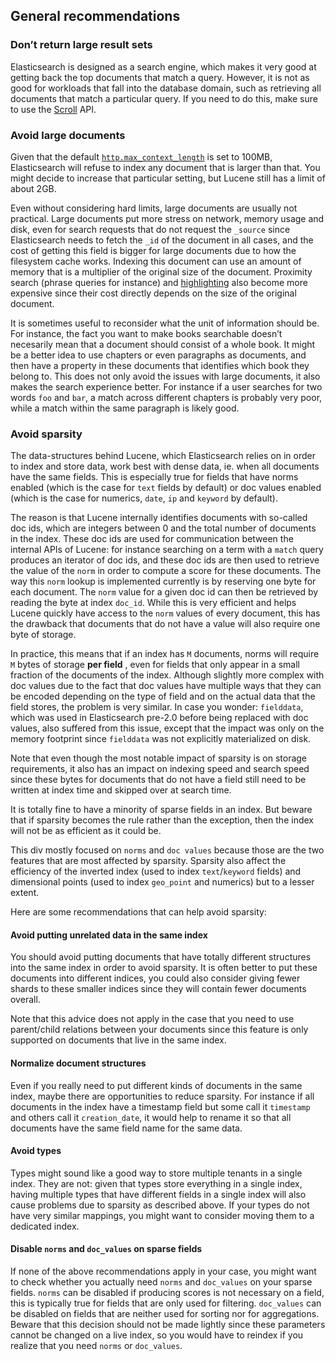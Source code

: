 ## General recommendations

### Don’t return large result sets

Elasticsearch is designed as a search engine, which makes it very good at getting back the top documents that match a query. However, it is not as good for workloads that fall into the database domain, such as retrieving all documents that match a particular query. If you need to do this, make sure to use the [Scroll](search-request-scroll.html) API.

### Avoid large documents

Given that the default [`http.max_context_length`](modules-http.html) is set to 100MB, Elasticsearch will refuse to index any document that is larger than that. You might decide to increase that particular setting, but Lucene still has a limit of about 2GB.

Even without considering hard limits, large documents are usually not practical. Large documents put more stress on network, memory usage and disk, even for search requests that do not request the `_source` since Elasticsearch needs to fetch the `_id` of the document in all cases, and the cost of getting this field is bigger for large documents due to how the filesystem cache works. Indexing this document can use an amount of memory that is a multiplier of the original size of the document. Proximity search (phrase queries for instance) and [highlighting](search-request-highlighting.html) also become more expensive since their cost directly depends on the size of the original document.

It is sometimes useful to reconsider what the unit of information should be. For instance, the fact you want to make books searchable doesn’t necesarily mean that a document should consist of a whole book. It might be a better idea to use chapters or even paragraphs as documents, and then have a property in these documents that identifies which book they belong to. This does not only avoid the issues with large documents, it also makes the search experience better. For instance if a user searches for two words `foo` and `bar`, a match across different chapters is probably very poor, while a match within the same paragraph is likely good.

### Avoid sparsity

The data-structures behind Lucene, which Elasticsearch relies on in order to index and store data, work best with dense data, ie. when all documents have the same fields. This is especially true for fields that have norms enabled (which is the case for `text` fields by default) or doc values enabled (which is the case for numerics, `date`, `ip` and `keyword` by default).

The reason is that Lucene internally identifies documents with so-called doc ids, which are integers between 0 and the total number of documents in the index. These doc ids are used for communication between the internal APIs of Lucene: for instance searching on a term with a `match` query produces an iterator of doc ids, and these doc ids are then used to retrieve the value of the `norm` in order to compute a score for these documents. The way this `norm` lookup is implemented currently is by reserving one byte for each document. The `norm` value for a given doc id can then be retrieved by reading the byte at index `doc_id`. While this is very efficient and helps Lucene quickly have access to the `norm` values of every document, this has the drawback that documents that do not have a value will also require one byte of storage.

In practice, this means that if an index has `M` documents, norms will require `M` bytes of storage **per field** , even for fields that only appear in a small fraction of the documents of the index. Although slightly more complex with doc values due to the fact that doc values have multiple ways that they can be encoded depending on the type of field and on the actual data that the field stores, the problem is very similar. In case you wonder: `fielddata`, which was used in Elasticsearch pre-2.0 before being replaced with doc values, also suffered from this issue, except that the impact was only on the memory footprint since `fielddata` was not explicitly materialized on disk.

Note that even though the most notable impact of sparsity is on storage requirements, it also has an impact on indexing speed and search speed since these bytes for documents that do not have a field still need to be written at index time and skipped over at search time.

It is totally fine to have a minority of sparse fields in an index. But beware that if sparsity becomes the rule rather than the exception, then the index will not be as efficient as it could be.

This div mostly focused on `norms` and `doc values` because those are the two features that are most affected by sparsity. Sparsity also affect the efficiency of the inverted index (used to index `text`/`keyword` fields) and dimensional points (used to index `geo_point` and numerics) but to a lesser extent.

Here are some recommendations that can help avoid sparsity:

#### Avoid putting unrelated data in the same index

You should avoid putting documents that have totally different structures into the same index in order to avoid sparsity. It is often better to put these documents into different indices, you could also consider giving fewer shards to these smaller indices since they will contain fewer documents overall.

Note that this advice does not apply in the case that you need to use parent/child relations between your documents since this feature is only supported on documents that live in the same index.

#### Normalize document structures

Even if you really need to put different kinds of documents in the same index, maybe there are opportunities to reduce sparsity. For instance if all documents in the index have a timestamp field but some call it `timestamp` and others call it `creation_date`, it would help to rename it so that all documents have the same field name for the same data.

#### Avoid types

Types might sound like a good way to store multiple tenants in a single index. They are not: given that types store everything in a single index, having multiple types that have different fields in a single index will also cause problems due to sparsity as described above. If your types do not have very similar mappings, you might want to consider moving them to a dedicated index.

#### Disable `norms` and `doc_values` on sparse fields

If none of the above recommendations apply in your case, you might want to check whether you actually need `norms` and `doc_values` on your sparse fields. `norms` can be disabled if producing scores is not necessary on a field, this is typically true for fields that are only used for filtering. `doc_values` can be disabled on fields that are neither used for sorting nor for aggregations. Beware that this decision should not be made lightly since these parameters cannot be changed on a live index, so you would have to reindex if you realize that you need `norms` or `doc_values`.
